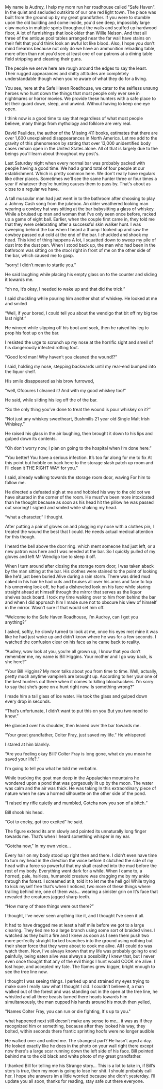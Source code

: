 My name is Audrey, I help my mom run her roadhouse called "Safe Haven". In the quiet and secluded outskirts of our one red light town. The place was built from the ground up by my great grandfather. If you were to stumble upon the old building and come inside, you'd see deep, impossibly large claw marks in multiple spots throughout the walls and scuffed up hardwood floor, A lot of furnishings that look older than Willie Nelson. And that all three of the antique pool tables arranged near the far wall have stains on their felt that you'd think look an awful lot like blood. Also, I hope you don't mind firearms because not only do we have an ammunition reloading table, more often than not you'd see at least one of our patrons at a dining table field stripping and cleaning their guns. 


The people we serve here are rough around the edges to say the least. Their rugged appearances and shitty attitudes are completely understandable though when you're aware of what they do for a living.


You see, here at the Safe Haven Roadhouse, we cater to the selfless unsung heroes who hunt down the things that most people only ever see in nightmares or horror movies. We provide these hunters with a safe place to let their guard down, sleep, and unwind. Without having to keep one eye open.


I think now is a good time to say that regardless of what most people believe, many things from mythology and folklore are very real.


David Paulides, the author of the Missing 411 books, estimates that there are over 1,600 unexplained disappearances in North America. Let me add to the gravity of this phenomenon by stating that over 13,000 unidentified body cases remain open in the United States alone. All of that is largely due to the beings you'll learn about throughout my post's.


Last Saturday night when every normal bar was probably packed with people having a good time. We had a grand total of four people at our establishment. Which is pretty common here. We don't really have regulars like other places. Sometimes we'll see the same hunter three or four times a year if whatever they're hunting causes them to pass by. That's about as close to a regular we have. 


A tall muscular man had just went in to the bathroom after choosing to play a Johnny Cash song from the jukebox. An older weathered looking man wearing a cowboy hat was sitting at the bar babysitting a glass of whiskey. While a bruised up man and woman that I've only seen once before, racked up a game of eight ball. Earlier, when the couple first came in, they told me that they were celebrating after a successful skin walker hunt. I was sweeping behind the bar when I heard a thump I looked up and saw the cowboy passed out cold at the end of the bar. I chuckled and shook my head. This kind of thing happens A lot, I squatted down to sweep my pile of dust Into the dust pan. When I stood back up, the man who had been in the bathroom was sitting on the stool right in front of me on the other side of the bar, which caused me to gasp.


“sorry! I didn’t mean to startle you.” 


He said laughing while placing his empty glass on to the counter and sliding it towards me.


“oh no, It’s okay, I needed to wake up and that did the trick.”


I said chuckling while pouring him another shot of whiskey. He looked at me and smiled


“Well, if your bored, I could tell you about the wendigo that bit off my big toe last night.”


He winced while slipping off his boot and sock, then he raised his leg to prop his foot up on the bar.


I resisted the urge to scrunch up my nose at the horrific sight and smell of his dangerously infected rotting foot.


“Good lord man! Why haven’t you cleaned the wound!?”


I said, holding my nose, stepping backwards until my rear-end bumped into the liquor shelf. 


His smile disappeared as his brow furrowed,


“well, Ofcoures I cleaned it! And with my good whiskey too!”


He said, while sliding his leg off the of the bar.


“So the only thing you’ve done to treat the wound is pour whiskey on it?”


“Not just any whiskey sweetheart, Bushmills 21 year old Single Malt Irish Whiskey.”


He raised his glass in the air laughing, then brought it down to his lips and gulped down its contents.


“Oh don’t worry now, I plan on going to the hospital when I’m done here.”


“You better! You have a serious infection. It’s too far along for me to fix At this point but hobble on back here to the storage slash patch up room and I’ll clean it THE RIGHT WAY for you.”


I said, already walking towards the storage room door, waving For him to follow me.


He directed a defeated sigh at me and hobbled his way to the old cot we have situated in the corner of the room. He must've been more intoxicated than he thought because as soon as his head hit the pillow he was passed out snoring! I sighed and smiled while shaking my head.


“what a character,” I thought.


After putting a pair of gloves on and plugging my nose with a clothes pin, I treated the wound the best that I could. He needs actual medical attention for this though.


I heard the bell above the door ring. which ment someone had just left, or a new patron was here and I was needed at the bar. So I quickly pulled of my gloves and left Mr Wendigo toe to sleep it off.


When I turn around after closing the storage room door, I was taken aback by the man sitting at the bar. His clothes were stained to the point of looking like he’d just been buried Alive during a rain storm. There was dried mud caked in his hair he had cuts and bruises all over his arms and face to top his unnerving look off, he had a disheveled look on his face while staring straight ahead at himself through the mirror that serves as the liquor shelves back board. I took my time walking over to him from behind the bar and when I did approach him I made sure not to obscure his view of himself in the mirror. Wasn’t sure if that would set him off.


“Welcome to the Safe Haven Roadhouse, I’m Audrey, can I get you anything?”


I asked, softly, he slowly turned to look at me, once his eyes met mine it was like he had just woke up and didn’t know where he was for a few seconds. I watched the confusion clear on his face as he came back to reality. 


“Audrey, wow look at you, you’re all grown up, I know that you don’t remember me, my name is Bill Higgins. Your mother and I go way back, is she here?”


“Your Bill Higgins? My mom talks about you from time to time. Well, actually, pretty much anytime vampire’s are brought up. According to her your one of the best hunters out there when it comes to killing bloodsuckers. I’m sorry to say that she’s gone on a hunt right now. Is something wrong?”


I made him a tall glass of ice water. He took the glass and gulped down every drop in seconds. 


“That’s unfortunate, I didn’t want to put this on you But you two need to know.”


He glanced over his shoulder, then leaned over the bar towards me. 


“Your great grandfather, Colter Fray, just saved my life.” He whispered


I stared at him blankly.


“Are you feeling okay Bill? Colter Fray is long gone, what do you mean he saved your life?.”


I’m going to tell you what he told me verbatim.


While tracking the goat man deep in the Appalachian mountains he wondered upon a pond that was gorgeously lit up by the moon. The water was calm and the air was thick. He was taking In this extraordinary piece of nature when he saw a horned silhouette on the other side of the pond.


“I raised my rifle quietly and mumbled, Gotcha now you son of a bitch.“


Bill shook his head.


“Got to cocky, got too excited” he said.


The figure extend its arm slowly and pointed its unnaturally long finger towards me. That’s when I heard something whisper in my ear.


“Gotcha now,” In my own voice…


Every hair on my body stood up right then and there. I didn’t even have time to turn my head in the direction the voice before it clutched the side of my head with a force so powerful that my skull crashed into the mud before the rest of my body. Everything went dark for a while. When I came to, a horned, pale, hairless, humanoid creature was dragging me by my ankle through the forest. I screamed at it, told it to let me the hell go! While trying to kick myself free that’s when I noticed, two more of these things where trailing behind me, one of them was… wearing a sinister grin on It’s face that revealed the creatures jagged sharp teeth.


“How many of these things were out there?”


I thought, I’ve never seen anything like it, and I thought I’ve seen it all.


It had to have dragged me at least a half mile before we got to a large clearing. They tied me to a large branch using some sort of braided vines. I watched as they built a fire and I knew as soon as I seen them push two more perfectly straight forked branches into the ground using nothing but their sheer force that they were about to cook me alive. All I could do was watch them. Now, I’ve always known that my life was probably going to end painfully, being eaten alive was always a possibility I knew that, but I never even once thought that any of the evil things I hunt would COOK me alive. I lost hope, and accepted my fate. The flames grew bigger, bright enough to see the tree line now.


I thought I was seeing things. I perked up and strained my eyes trying to make sure I really saw what I thought I did. I couldn’t believe it, a man walked out of the forest and was standing out in the open at the tree line, he whistled and all three beasts turned there heads towards him simultaneously, the man cupped his hands around his mouth then yelled,


"Names Colter Fray, you can run or die fighting, It's up to you."


what happened next still doesn’t make any sense to me… it was as if they recognized him or something, because after they looked his way, they bolted, within seconds there frantic sprinting hoofs were no longer audible


He walked over and untied me. The strangest part? He hasn’t aged a day. He looked exactly like he does in the photo on your wall right there except now there's a large scar running down the left side of his face. Bill pointed behind me to the old black and white photo of my great grandfather. 


I thanked Bill for telling me his Strange story… This is a lot to take in, if Bill’s story is true, then my mom is going to lose her shit. I should probably call her. I hope she answers im a little worried because she didn't yesterday. I'll update you all soon, thanks for reading, stay safe out there everyone.